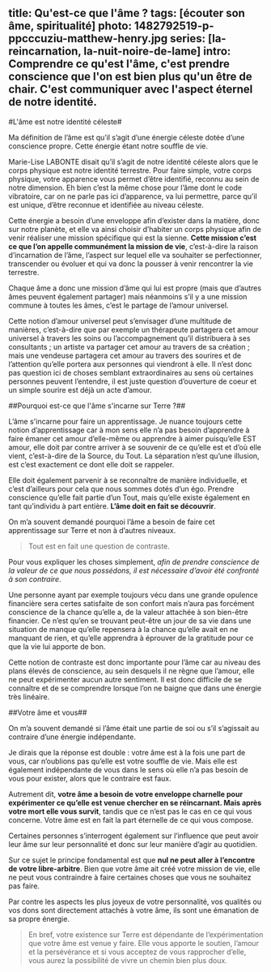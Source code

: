 title: Qu'est-ce que l'âme ?
tags: [écouter son âme, spiritualité]
photo: 1482792519-p-ppcccuziu-matthew-henry.jpg 
series: [la-reincarnation, la-nuit-noire-de-lame]
intro: Comprendre ce qu'est l'âme, c'est prendre conscience que l'on est bien plus qu'un être de chair. C'est communiquer avec l'aspect éternel de notre identité.
---
#L'âme est notre identité céleste#

Ma définition de l’âme est qu’il s’agit d’une énergie céleste dotée d’une conscience propre. Cette énergie étant notre souffle de vie. 

Marie-Lise LABONTE disait qu’il s’agit de notre identité céleste alors que le corps physique est notre identité terrestre. Pour faire simple, votre corps physique, votre apparence vous permet d’être identifié, reconnu au sein de notre dimension. Eh bien c’est la même chose pour l’âme dont le code vibratoire, car on ne parle pas ici d’apparence, va lui permettre, parce qu’il est unique, d’être reconnue et identifiée au niveau céleste.

Cette énergie a besoin d’une enveloppe afin d’exister dans la matière, donc sur notre planète, et elle va ainsi choisir d’habiter un corps physique afin de venir réaliser une mission spécifique qui est la sienne. **Cette mission c’est ce que l’on appelle communément la mission de vie**, c’est-à-dire la raison d’incarnation de l’âme, l’aspect sur lequel elle va souhaiter se perfectionner, transcender ou évoluer et qui va donc la pousser à venir rencontrer la vie terrestre.

Chaque âme a donc une mission d’âme qui lui est propre (mais que d’autres âmes peuvent également partager) mais néanmoins s’il y a une mission commune à toutes les âmes, c’est le partage de l’amour universel. 

Cette notion d’amour universel peut s’envisager d’une multitude de manières, c’est-à-dire que par exemple un thérapeute partagera cet amour universel à travers les soins ou l’accompagnement qu’il distribuera à ses consultants ; un artiste va partager cet amour au travers de sa création ; mais une vendeuse partagera cet amour au travers des sourires et de l’attention qu’elle portera aux personnes qui viendront à elle. Il n’est donc pas question ici de choses semblant extraordinaires au sens où certaines personnes peuvent l’entendre, il est juste question d’ouverture de coeur et un simple sourire est déjà un acte d’amour.

##Pourquoi est-ce que l'âme s'incarne sur Terre ?##

L’âme s'incarne pour faire un apprentissage. Je nuance toujours cette notion d’apprentissage car à mon sens elle n’a pas besoin d’apprendre à faire émaner cet amour d’elle-même ou apprendre à aimer puisqu’elle EST amour, elle doit par contre arriver à se souvenir de ce qu’elle est et d’où elle vient, c’est-à-dire de la Source, du Tout. La séparation n’est qu’une illusion, est c’est exactement ce dont elle doit se rappeler.

Elle doit également parvenir à se reconnaître de manière individuelle, et c’est d’ailleurs pour cela que nous sommes dotés d’un égo. Prendre conscience qu’elle fait partie d’un Tout, mais qu’elle existe également en tant qu’individu à part entière. **L’âme doit en fait se découvrir**.

On m’a souvent demandé pourquoi l’âme a besoin de faire cet apprentissage sur Terre et non à d’autres niveaux.

>Tout est en fait une question de contraste.

Pour vous expliquer les choses simplement, *afin de prendre conscience de la valeur de ce que nous possédons, il est nécessaire d’avoir été confronté à son contraire*. 

Une personne ayant par exemple toujours vécu dans une grande opulence financière sera certes satisfaite de son confort mais n’aura pas forcément conscience de la chance qu’elle a, de la valeur attachée à son bien-être financier. Ce n’est qu’en se trouvant peut-être un jour de sa vie dans une situation de manque qu’elle repensera à la chance qu’elle avait en ne manquant de rien, et qu’elle apprendra à éprouver de la gratitude pour ce que la vie lui apporte de bon.

Cette notion de contraste est donc importante pour l’âme car au niveau des plans élevés de conscience, au sein desquels il ne règne que l’amour, elle ne peut expérimenter aucun autre sentiment. Il est donc difficile de se connaître et de se comprendre lorsque l’on ne baigne que dans une énergie très linéaire.

##Votre âme et vous##

On m’a souvent demandé si l’âme était une partie de soi ou s’il s’agissait au contraire d’une énergie indépendante.

Je dirais que la réponse est double : votre âme est à la fois une part de vous, car n’oublions pas qu’elle est votre souffle de vie. Mais elle est également indépendante de vous dans le sens où elle n’a pas besoin de vous pour exister, alors que le contraire est faux.

Autrement dit, **votre âme a besoin de votre enveloppe charnelle pour expérimenter ce qu’elle est venue chercher en se réincarnant. Mais après votre mort elle vous survit**, tandis que ce n’est pas le cas en ce qui vous concerne. Votre âme est en fait la part éternelle de ce qui vous compose.

Certaines personnes s’interrogent également sur l’influence que peut avoir leur âme sur leur personnalité et donc sur leur manière d’agir au quotidien.

Sur ce sujet le principe fondamental est que **nul ne peut aller à l’encontre de votre libre-arbitre**. Bien que votre âme ait créé votre mission de vie, elle ne peut vous contraindre à faire certaines choses que vous ne souhaitez pas faire.

Par contre les aspects les plus joyeux de votre personnalité, vos qualités ou vos dons sont directement attachés à votre âme, ils sont une émanation de sa propre énergie.

>En bref, votre existence sur Terre est dépendante de l’expérimentation que votre âme est venue y faire. Elle vous apporte le soutien, l’amour et la persévérance et si vous acceptez de vous rapprocher d’elle, vous aurez la possibilité de vivre un chemin bien plus doux.
